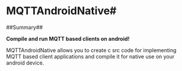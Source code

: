 # MQTTAndroidNative#

##Summary##

**Compile and run MQTT based clients on android!**

MQTTAndroidNative allows you to create c src code for implementing MQTT based client applications and compile it for native use on your android device.



 

